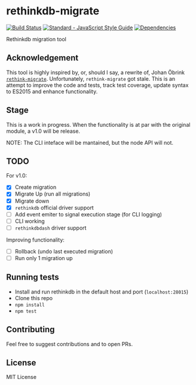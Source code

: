 # rethinkdb-migrate

[![Build Status](https://travis-ci.org/vinicius0026/rethinkdb-migrate.svg?branch=master)](https://travis-ci.org/vinicius0026/rethinkdb-migrate)
[![Standard - JavaScript Style Guide](https://img.shields.io/badge/code%20style-standard-brightgreen.svg)](http://standardjs.com/)
[![Dependencies](https://david-dm.org/vinicius0026/rethinkdb-migrate.svg)](https://david-dm.org/vinicius0026/rethinkdb-migrate)

Rethinkdb migration tool

## Acknowledgement

This tool is highly inspired by, or, should I say, a rewrite of, Johan Öbrink
[`rethink-migrate`](https://github.com/JohanObrink/rethink-migrate). Unfortunately,
`rethink-migrate` got stale. This is an attempt to improve the code and tests,
track test coverage, update syntax to ES2015 and enhance functionality.

## Stage

This is a work in progress. When the functionality is at par with the original
module, a v1.0 will be release.

NOTE: The CLI inteface will be mantained, but the node API will not.

## TODO

For v1.0:

- [x] Create migration
- [x] Migrate Up (run all migrations)
- [x] Migrate down
- [x] `rethinkdb` official driver support
- [ ] Add event emiter to signal execution stage (for CLI logging)
- [ ] CLI working
- [ ] `rethinkdbdash` driver support

Improving functionality:

- [ ] Rollback (undo last executed migration)
- [ ] Run only 1 migration up

## Running tests

- Install and run rethinkdb in the default host and port (`localhost:28015`)
- Clone this repo
- `npm install`
- `npm test`

## Contributing

Feel free to suggest contributions and to open PRs.

## License

MIT License
